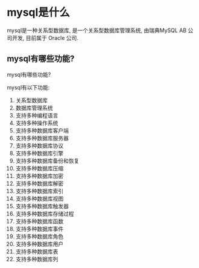 # mysql是什么

mysql是一种关系型数据库, 是一个关系型数据库管理系统, 由瑞典MySQL AB 公司开发, 目前属于 Oracle 公司.

## mysql有哪些功能?

mysql有哪些功能?

mysql有以下功能:

1. 关系型数据库
2. 数据库管理系统
3. 支持多种编程语言
4. 支持多种操作系统
5. 支持多种数据库客户端
6. 支持多种数据库服务器
7. 支持多种数据库协议
8. 支持多种数据库引擎
9. 支持多种数据库备份和恢复
10. 支持多种数据库压缩
11. 支持多种数据库加密
12. 支持多种数据库解密
13. 支持多种数据库索引
14. 支持多种数据库视图
15. 支持多种数据库触发器
16. 支持多种数据库存储过程
17. 支持多种数据库函数
18. 支持多种数据库事件
19. 支持多种数据库角色
20. 支持多种数据库用户
21. 支持多种数据库表
22. 支持多种数据库列
